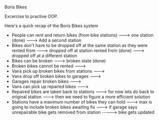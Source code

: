 Boris Bikes

Excercise to practive OOP.

Here's a quick recap of the Boris Bikes system

- People can rent and return bikes (from bike stations) 
---> one station (done)
---> Add a second station
- Bikes don't have to be dropped off at the same station as they were rented from
---> dropped off at station rented from (done)
---> dropped off at a different station
- Bikes can be broken
---> broken state (done)
- Broken bikes cannot be rented
---> 
- Vans pick up broken bikes from stations
---> 
- Vans drop off broken bikes to garages
--->
- Garages repair broken bikes
--->
- Vans can pick up repaired bikes
--->
- Repaired bikes are taken back to stations
---> for now lets do back to original station
---> then we need to figure a more efficient solution
- Stations have a maximum number of bikes they can hold
---> max is going to include broken bikes awaiting fix
---> if garage says unrepairable bike gets removed from station 
-----> bike gets updated